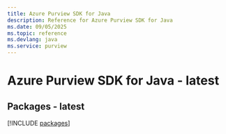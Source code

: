 ```yaml
---
title: Azure Purview SDK for Java
description: Reference for Azure Purview SDK for Java
ms.date: 09/05/2025
ms.topic: reference
ms.devlang: java
ms.service: purview
---
```

# Azure Purview SDK for Java - latest
## Packages - latest
[!INCLUDE [packages](purview-index.md)]
